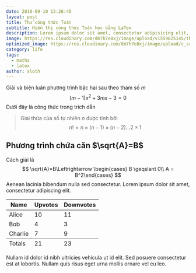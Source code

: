 ```yaml
---
date: 2010-09-10 12:26:40
layout: post
title: Thử công thức Toán
subtitle: Hiển thị công thức Toán học bằng LaTex
description: Lorem ipsum dolor sit amet, consectetur adipisicing elit, sed do eiusmod tempor incididunt ut labore et dolore magna aliqua.
image: https://res.cloudinary.com/dm7h7e8xj/image/upload/v1559825145/theme16_o0seet.jpg
optimized_image: https://res.cloudinary.com/dm7h7e8xj/image/upload/c_scale,w_380/v1559825145/theme16_o0seet.jpg
category: life
tags:
  - maths
  - latex
author: sloth
---
```


Giải và biện luân phương trình bậc hai sau theo tham số $m$
$$
(m-1)x^2 +3mx-3=0
$$
Dưới đây là công thức trong trích dẫn

> Giai thừa của số tự nhiên $n$ được tính bởi 
> $$
> n!=n\times (n-1)\times(n-2)\ldots2\times1
> $$

## Phương trình chứa căn $\sqrt{A}=B$

Cách giải là 
$$
\sqrt{A}=B\Leftrightarrow \begin{cases} B \geqslant 0\\ A = B^2\end{cases} 
$$
Aenean lacinia bibendum nulla sed consectetur. Lorem ipsum dolor sit amet, consectetur adipiscing elit.

<table>
  <thead>
    <tr>
      <th>Name</th>
      <th>Upvotes</th>
      <th>Downvotes</th>
    </tr>
  </thead>
  <tfoot>
    <tr>
      <td>Totals</td>
      <td>21</td>
      <td>23</td>
    </tr>
  </tfoot>
  <tbody>
    <tr>
      <td>Alice</td>
      <td>10</td>
      <td>11</td>
    </tr>
    <tr>
      <td>Bob</td>
      <td>4</td>
      <td>3</td>
    </tr>
    <tr>
      <td>Charlie</td>
      <td>7</td>
      <td>9</td>
    </tr>
  </tbody>
</table>

Nullam id dolor id nibh ultricies vehicula ut id elit. Sed posuere consectetur est at lobortis. Nullam quis risus eget urna mollis ornare vel eu leo.









